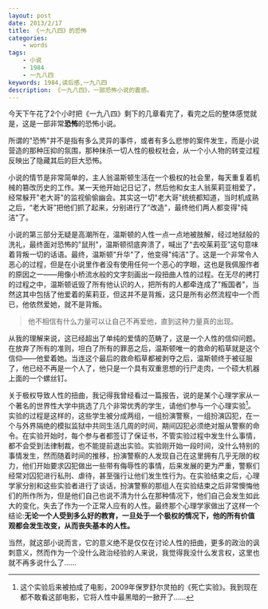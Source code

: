 ```yaml
---
layout: post
date: 2013/2/17
title: 《一九八四》的恐怖
categories: 
    - words
tags: 
    - 小说
    - 1984
    - 一九八四
keywords: 1984,读后感,一九八四
description: 《一九八四》，一部恐怖小说的震感。
---
```


今天下午花了2个小时把《一九八四》剩下的几章看完了，看完之后的整体感觉就是，这是一部非常**恐怖**的恐怖小说。

所谓的"恐怖"并不是指有多么灵异的事件，或者有多么悲惨的案件发生，而是小说营造的那种压抑的氛围，那种抹杀一切人性的极权社会，从一个小人物的转变过程反映出了隐藏其后的巨大恐怖。

小说的情节是非常简单的，主人翁温斯顿生活在一个极权的社会里，每天重复着机械的篡改历史的工作。某一天他开始记日记了，然后他和女主人翁茱莉亚相爱了，经常躲开"老大哥"的监视偷偷幽会。其实这一切"老大哥"统统都知道，当时机成熟之后，“老大哥”把他们抓了起来，分别进行了"改造"，最终他们两人都变得"纯洁"了。

小说的第三部分无疑是高潮所在，温斯顿的人性一点一点地被肢解，经过地狱般的洗礼，最终面对恐怖的"鼠刑"，温斯顿彻底奔溃了，喊出了“去咬茱莉亚”这句意味着背叛一切的话语。最终，温斯顿"升华"了，他变得"纯洁"了。这是一个非常令人恶心的过程，但是在小说里作者没有使用任何一个恶心的字眼，这也是我佩服作者的原因之一——用像小桥流水般的文字刻画出一段扭曲人性的过程。在无尽的拷打的过程之中，温斯顿诋毁了所有他认识的人，把所有的人都牵连成了"叛国者"，当然这其中包括了他爱着的茱莉亚，但这并不是背叛，这只是所有必然流程中一个而已，他依然爱她，就不是背叛。

> 他不相信有什么力量可以让自己不再爱他，直到这种力量真的出现。

从我的理解来说，这已经超出了单纯的爱情的范畴了，这是一个人性的信仰问题。在放弃了所有的准则，坦白了所有的罪恶之后，温斯顿唯一的救命的稻草就是这个信仰——他爱着她。当连这个最后的救命稻草都被剥夺之后，温斯顿终于被征服了，他已经不再是一个人了，他只是一个具有双重思想的行尸走肉，一个硕大机器上面的一个螺丝钉。

关于极权导致人性的扭曲，我记得我曾经看过一篇报告，说的是某个心理学家从一个著名的世界性大学中挑选了几个非常优秀的学生，请他们参与一个心理实验[^1]。实验的过程是这样的，这些学生被分成两组，一组扮演警察，一组扮演囚犯，在一个与外界隔绝的模拟监狱中共同生活几周的时间，期间囚犯必须绝对服从警察的命令。在实验开始时，每个参与者都签订了保证书，不管实验过程中发生什么事情，都不会受到法律制裁，也不能提前退出实验。实验刚开始一段时间，没什么特别的事情发生，然而随着时间的推移，扮演警察的人发现自己在这里拥有几乎无限的权力，他们开始要求囚犯做出一些带有侮辱性的事情，后来发展的更为严重，警察们经常对囚犯进行私刑、虐待，甚至强行让他们发生性行为。在实验结束之后，心理学家分别和这些实验者进行了谈话，扮演警察的那组人在实验结束之后非常懊悔他们的所作所为，但是他们自己也说不清为什么在那种情况下，他们自己会发生如此大的变化，失去了作为一个正常人应有的人性。最终那个心理学家做出了这样一个结论:**无论一个人受到多么好的教育，一旦处于一个极权的情况下，他的所有价值观都会发生改变，从而丧失基本的人性。**


当然，就这部小说而言，它的意义绝不是仅仅在讨论人性的扭曲，更多的政治的讽刺意义，然而作为一个没什么政治经验的人来说，我觉得我没什么发言权，这里也就不再多说什么了......

[^1]:这个实验后来被拍成了电影，2009年保罗舒尔灵拍的《死亡实验》。我到现在都不敢看这部电影，它将人性中最黑暗的一掀开了......


